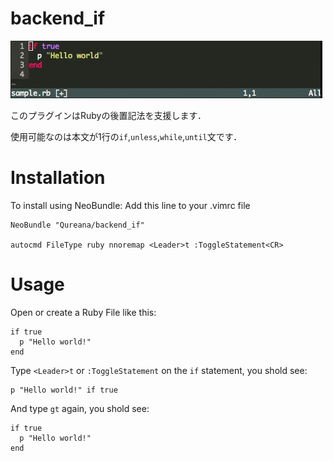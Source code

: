 backend_if
==========

![](./anime.gif)

このプラグインはRubyの後置記法を支援します．

使用可能なのは本文が1行の`if`,`unless`,`while`,`until`文です．
# Installation

To install using NeoBundle:
Add this line to your .vimrc file

```
NeoBundle "Qureana/backend_if"

autocmd FileType ruby nnoremap <Leader>t :ToggleStatement<CR>
```

# Usage
 Open or create a Ruby File like this:

```
if true
  p "Hello world!"
end
```
Type `<Leader>t` or `:ToggleStatement` on the `if` statement, you shold see:

```
p "Hello world!" if true
```
And type `gt` again, you shold see:

```
if true
  p "Hello world!"
end
```

